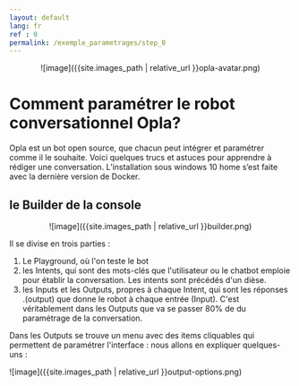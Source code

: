 ```yaml
---
layout: default
lang: fr
ref : 0
permalink: /exemple_parametrages/step_0
---
```

<div style="text-align:center" markdown="1">

 ![image]({{site.images_path | relative_url }}opla-avatar.png)
</div>


# Comment paramétrer le robot conversationnel Opla?

Opla est un bot open source, que chacun peut intégrer et paramétrer comme il le souhaite. Voici quelques trucs et astuces pour apprendre à rédiger une conversation. L’installation sous windows 10 home s’est faite avec la dernière version de Docker.


##  le Builder de la console

<div style = "text-align:center" markdown="1">
![image]({{site.images_path | relative_url }}builder.png)
</div>

Il se divise en trois parties :

1. Le Playground, où l'on teste le bot
1. les Intents, qui sont des mots-clés que l'utilisateur ou le chatbot emploie pour établir la conversation. Les intents sont précédés d'un dièse.
1. les Inputs et les Outputs, propres à chaque Intent, qui sont les réponses .(output) que donne le robot à chaque entrée (Input). C'est véritablement dans les Outputs que va se passer 80% de du paramétrage de la conversation.


Dans les Outputs se trouve un menu avec des items cliquables qui permettent de paramétrer l'interface : nous allons en expliquer quelques-uns :

![image]({{site.images_path | relative_url }}output-options.png)
